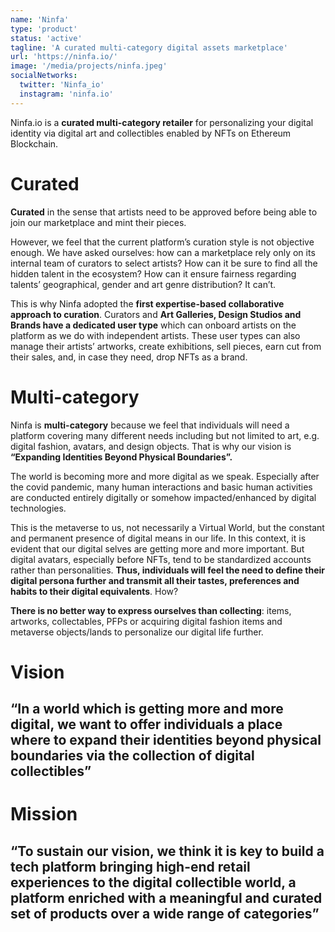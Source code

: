 ```yaml
---
name: 'Ninfa'
type: 'product'
status: 'active'
tagline: 'A curated multi-category digital assets marketplace'
url: 'https://ninfa.io/'
image: '/media/projects/ninfa.jpeg'
socialNetworks:
  twitter: 'Ninfa_io'
  instagram: 'ninfa.io'
---
```


Ninfa.io is a **curated multi-category retailer** for personalizing your digital identity via digital art and collectibles enabled by NFTs on Ethereum Blockchain.

# Curated

**Curated** in the sense that artists need to be approved before being able to join our marketplace and mint their pieces.

However, we feel that the current platform’s curation style is not objective enough. We have asked ourselves: how can a marketplace rely only on its internal team of curators to select artists? How can it be sure to find all the hidden talent in the ecosystem? How can it ensure fairness regarding talents’ geographical, gender and art genre distribution? It can’t.

This is why Ninfa adopted the **first expertise-based collaborative approach to curation**. Curators and **Art Galleries, Design Studios and Brands have a dedicated user type** which can onboard artists on the platform as we do with independent artists. These user types can also manage their artists’ artworks, create exhibitions, sell pieces, earn cut from their sales, and, in case they need, drop NFTs as a brand.

# Multi-category

Ninfa is **multi-category** because we feel that individuals will need a platform covering many different needs including but not limited to art, e.g. digital fashion, avatars, and design objects. That is why our vision is **“Expanding Identities Beyond Physical Boundaries”.**

The world is becoming more and more digital as we speak. Especially after the covid pandemic, many human interactions and basic human activities are conducted entirely digitally or somehow impacted/enhanced by digital technologies.

This is the metaverse to us, not necessarily a Virtual World, but the constant and permanent presence of digital means in our life. In this context, it is evident that our digital selves are getting more and more important. But digital avatars, especially before NFTs, tend to be standardized accounts rather than personalities. **Thus, individuals will feel the need to define their digital persona further and transmit all their tastes, preferences and habits to their digital equivalents**. How?

**There is no better way to express ourselves than collecting**: items, artworks, collectables, PFPs or acquiring digital fashion items and metaverse objects/lands to personalize our digital life further.

# **Vision**

## “In a world which is getting more and more digital, we want to offer individuals a place where to expand their identities beyond physical boundaries via the collection of digital collectibles”

# Mission

## “To sustain our vision, we think it is key to build a tech platform bringing high-end retail experiences to the digital collectible world, a platform enriched with a meaningful and curated set of products over a wide range of categories”
